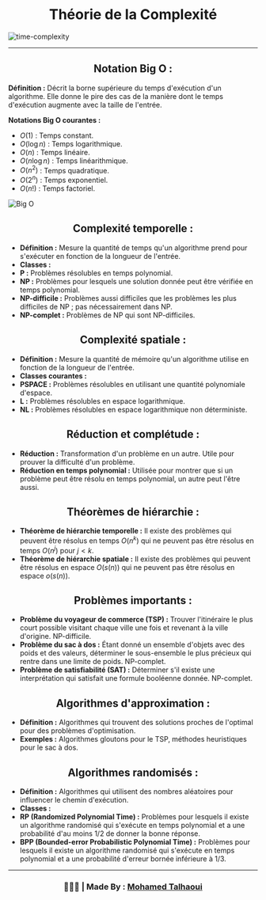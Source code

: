 <h1 align="center">Théorie de la Complexité</h1>

![time-complexity](https://github.com/mohamedtalhaouii/Complexity/assets/144726758/e63a513f-6f06-4a30-af8e-8a17d7087e4a)

<hr>

<h2 align="center">Notation Big O :</h2>

**Définition :** Décrit la borne supérieure du temps d'exécution d'un algorithme. Elle donne le pire des cas de la manière dont le temps d'exécution augmente avec la taille de l'entrée.

   **Notations Big O courantes :**
- $`O(1)`$ : Temps constant.
-  $`O(\log n)`$ : Temps logarithmique.
-  $`O(n)`$ : Temps linéaire.
-  $`O(n \log n)`$ : Temps linéarithmique.
-  $`O(n^2)`$ : Temps quadratique.
-  $`O(2^n)`$ : Temps exponentiel.
-  $`O(n!)`$ : Temps factoriel.

![Big O](https://github.com/mohamedtalhaouii/Complexity/assets/144726758/0e1d6c72-1324-42a6-8e00-6db4d8e47d03)


<h2 align="center">Complexité temporelle :</h2>

   - **Définition :** Mesure la quantité de temps qu'un algorithme prend pour s'exécuter en fonction de la longueur de l'entrée.
   - **Classes :**
-  **P :** Problèmes résolubles en temps polynomial.
-  **NP :** Problèmes pour lesquels une solution donnée peut être vérifiée en temps polynomial.
-  **NP-difficile :** Problèmes aussi difficiles que les problèmes les plus difficiles de NP ; pas nécessairement dans NP.
-  **NP-complet :** Problèmes de NP qui sont NP-difficiles.

<h2 align="center">Complexité spatiale :</h2>

   - **Définition :** Mesure la quantité de mémoire qu'un algorithme utilise en fonction de la longueur de l'entrée.
   - **Classes courantes :**
-  **PSPACE :** Problèmes résolubles en utilisant une quantité polynomiale d'espace.
-  **L :** Problèmes résolubles en espace logarithmique.
-  **NL :** Problèmes résolubles en espace logarithmique non déterministe.

<h2 align="center">Réduction et complétude :</h2>

   - **Réduction :** Transformation d'un problème en un autre. Utile pour prouver la difficulté d'un problème.
   - **Réduction en temps polynomial :** Utilisée pour montrer que si un problème peut être résolu en temps polynomial, un autre peut l'être aussi.

<h2 align="center">Théorèmes de hiérarchie : </h2>

   - **Théorème de hiérarchie temporelle :** Il existe des problèmes qui peuvent être résolus en temps $`O(n^k)`$ qui ne peuvent pas être résolus en temps $`O(n^j)`$ pour $`j < k`$.
   - **Théorème de hiérarchie spatiale :** Il existe des problèmes qui peuvent être résolus en espace $`O(s(n))`$ qui ne peuvent pas être résolus en espace $`o(s(n))`$.

<h2 align="center"> Problèmes importants :</h2>

   - **Problème du voyageur de commerce (TSP) :** Trouver l'itinéraire le plus court possible visitant chaque ville une fois et revenant à la ville d'origine. NP-difficile.
   - **Problème du sac à dos :** Étant donné un ensemble d'objets avec des poids et des valeurs, déterminer le sous-ensemble le plus précieux qui rentre dans une limite de poids. NP-complet.
   - **Problème de satisfiabilité (SAT) :** Déterminer s'il existe une interprétation qui satisfait une formule booléenne donnée. NP-complet.

<h2 align="center">Algorithmes d'approximation :</h2>

   - **Définition :** Algorithmes qui trouvent des solutions proches de l'optimal pour des problèmes d'optimisation.
   - **Exemples :** Algorithmes gloutons pour le TSP, méthodes heuristiques pour le sac à dos.

<h2 align="center"> Algorithmes randomisés :</h2>

   - **Définition :** Algorithmes qui utilisent des nombres aléatoires pour influencer le chemin d'exécution.
   - **Classes :**
-  **RP (Randomized Polynomial Time) :** Problèmes pour lesquels il existe un algorithme randomisé qui s'exécute en temps polynomial et a une probabilité d'au moins 1/2 de donner la bonne réponse.
-  **BPP (Bounded-error Probabilistic Polynomial Time) :** Problèmes pour lesquels il existe un algorithme randomisé qui s'exécute en temps polynomial et a une probabilité d'erreur bornée inférieure à 1/3.



<hr>
<h3 align="center"> 🧑🏻‍💻 | Made By : <a href="https://github.com/mohamedtalhaouii" target="_blank">Mohamed Talhaoui</a></h3>
